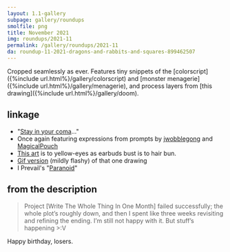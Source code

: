 ```yaml
---
layout: 1.1-gallery
subpage: gallery/roundups
smolfile: png
title: November 2021
img: roundups/2021-11
permalink: /gallery/roundups/2021-11
da: roundup-11-2021-dragons-and-rabbits-and-squares-899462507
---
```

Cropped seamlessly as ever. Features tiny snippets of the [colorscript]({%include url.html%}/gallery/colorscript) and [monster menagerie]({%include url.html%}/gallery/menagerie), and process layers from [this drawing]({%include url.html%}/gallery/doom).

## linkage
- "<a href="https://www.youtube.com/watch?v=ZUmbfaF1pVc" target="_blank">Stay in your coma</a>..."
- Once again featuring expressions from prompts by <a href="https://www.deviantart.com/jwobblegong/art/Somewhat-Specific-Character-Expression-Meme-812194990" target="_blank">jwobblegong</a> and <a href="https://twitter.com/MagicalPouch/status/1245564900329443328" target="_blank">MagicalPouch</a>
- <a href="https://www.deviantart.com/a-flyleaf/art/very-enthusiastic-about-honey-864456324" target="_blank">This art</a> is to yellow-eyes as earbuds bust is to hair bun.
- <a href="https://sta.sh/01l4s4hj6uz1" target="_blank">Gif version</a> (mildly flashy) of that one drawing
- I Prevail's "<a href="https://www.youtube.com/watch?v=23cC2u3XN0E" target="_blank">Paranoid</a>"

## from the description
> Project \[Write The Whole Thing In One Month] failed successfully; the whole plot’s roughly down, and then I spent like three weeks revisiting and refining the ending. I’m still not happy with it. But stuff’s happening >:V

Happy birthday, losers.